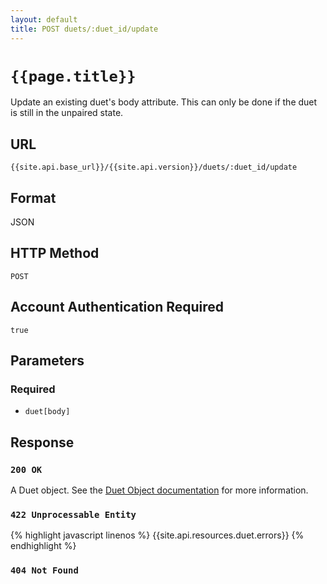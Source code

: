 ```yaml
---
layout: default
title: POST duets/:duet_id/update
---
```

# `{{page.title}}`

Update an existing duet's body attribute.  This can only be done if the duet is still in the unpaired state.

## URL

`{{site.api.base_url}}/{{site.api.version}}/duets/:duet_id/update`

## Format

JSON

## HTTP Method

`POST`

## Account Authentication Required

`true`

## Parameters

### Required

* `duet[body]`

## Response

### `200 OK`

A Duet object. See the [Duet Object documentation](/duet_object) for more information.

### `422 Unprocessable Entity`

{% highlight javascript linenos %}
{{site.api.resources.duet.errors}}
{% endhighlight %}

### `404 Not Found`
